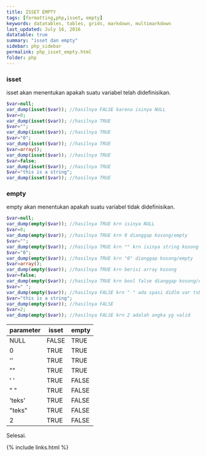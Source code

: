 ```yaml
---
title: ISSET EMPTY
tags: [formatting,php,isset, empty]
keywords: datatables, tables, grids, markdown, multimarkdown
last_updated: July 16, 2016
datatable: true
summary: "isset dan empty"
sidebar: php_sidebar
permalink: php_isset_empty.html
folder: php
---
```


### isset
isset akan menentukan apakah suatu variabel telah didefinisikan.

```php
$var=null;
var_dump(isset($var)); //hasilnya FALSE karena isinya NULL
$var=0;
var_dump(isset($var)); //hasilnya TRUE
$var="";
var_dump(isset($var)); //hasilnya TRUE
$var="0";
var_dump(isset($var)); //hasilnya TRUE
$var=array();
var_dump(isset($var)); //hasilnya TRUE
$var=false;
var_dump(isset($var)); //hasilnya TRUE
$var="this is a string";
var_dump(isset($var)); //hasilnya TRUE
```

### empty
empty akan menentukan apakah suatu variabel tidak didefinisikan.

```php
$var=null;
var_dump(empty($var)); //hasilnya TRUE krn isinya NULL
$var=0;
var_dump(empty($var)); //hasilnya TRUE krn 0 dianggap kosong/empty
$var="";
var_dump(empty($var)); //hasilnya TRUE krn "" krn isinya string kosong
$var="0";
var_dump(empty($var)); //hasilnya TRUE krn "0" dianggap kosong/empty
$var=array();
var_dump(empty($var)); //hasilnya TRUE krn berisi array kosong
$var=false;
var_dump(empty($var)); //hasilnya TRUE krn bool false dianggap kosong/empty
$var=" ";
var_dump(empty($var)); //hasilnya FALSE krn " " ada spasi didlm var tsb
$var="this is a string";
var_dump(empty($var)); //hasilnya FALSE
$var=2;
var_dump(empty($var)); //hasilnya FALSE krn 2 adalah angka yg valid

```

| parameter | isset | empty |
| ----------|-------|-------|
| NULL      | FALSE | TRUE  |
| 0         | TRUE  | TRUE  |
| ''        | TRUE  | TRUE  | 
| ""        | TRUE  | TRUE  |
| ' '       | TRUE  | FALSE |
| " "       | TRUE  | FALSE |
| 'teks'    | TRUE  | FALSE |
| "teks"    | TRUE  | FALSE |
| 2         | TRUE  | FALSE |

Selesai.

{% include links.html %}
